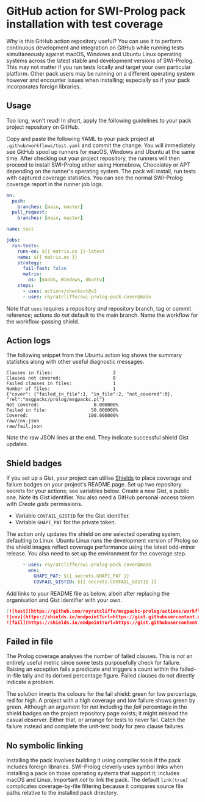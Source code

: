 # GitHub action for SWI-Prolog pack installation with test coverage

Why is this GitHub action repository useful? You can use it to perform
continuous development and integration on GitHub while running tests
simultaneously against macOS, Windows and Ubuntu Linux operating systems
across the latest stable and development versions of SWI-Prolog. This
may not matter if you run tests locally and target your own particular
platform. Other pack users may be running on a different operating
system however and encounter issues when installing; especially so if
your pack incorporates foreign libraries.

## Usage

Too long, won't read! In short, apply the following guidelines to your
pack project repository on GitHub.

Copy and paste the following YAML to your pack project at
`.github/workflows/test.yaml` and commit the change. You will
immediately see GitHub spool up runners for macOS, Windows and Ubuntu at
the same time. After checking out your project repository, the runners
will then proceed to install SWI-Prolog either using Homebrew,
Chocolatey or APT depending on the runner's operating system. The pack
will install, run tests with captured coverage statistics. You can see
the normal SWI-Prolog coverage report in the runner job logs.

```yaml
on:
  push:
    branches: [main, master]
  pull_request:
    branches: [main, master]

name: test

jobs:
  run-tests:
    runs-on: ${{ matrix.os }}-latest
    name: ${{ matrix.os }}
    strategy:
      fail-fast: false
      matrix:
        os: [macOS, Windows, Ubuntu]
    steps:
      - uses: actions/checkout@v2
      - uses: royratcliffe/swi-prolog-pack-cover@main
```

Note that `uses` requires a repository _and_ repository branch, tag or
commit reference; actions do _not_ default to the main branch. Name the
workflow for the workflow-passing shield.

## Action logs

The following snippet from the Ubuntu action log shows the summary statistics
along with other useful diagnostic messages.
```
Clauses in files:                      2
Clauses not covered:                   0
Failed clauses in files:               1
Number of files:                       1
{"cover": {"failed_in_file":1, "in_file":2, "not_covered":0}, "rel":"msgpackc/prolog/msgpackc.pl"}
Not covered:                    0.000000%
Failed in file:                50.000000%
Covered:                      100.000000%
raw/cov.json
raw/fail.json
```
Note the raw JSON lines at the end. They indicate successful shield Gist updates.

## Shield badges

If you set up a Gist, your project can utilise
[Shields](https://shields.io) to place coverage and failure badges on
your project's README page. Set up two repository secrets for your
actions; see variables below. Create a new Gist, a public one. Note its
Gist identifier. You also need a GitHub personal-access token with
_Create gists_ permissions.

  * Variable `COVFAIL_GISTID` for the Gist identifier.
  * Variable `GHAPI_PAT` for the private token.

The action only updates the shield on *one* selected operating system,
defaulting to Linux. Ubuntu Linux runs the development version of Prolog
so the shield images reflect coverage performance using the latest
odd-minor release. You also need to set up the environment for the
coverage step.

```yaml
      - uses: royratcliffe/swi-prolog-pack-cover@main
        env:
          GHAPI_PAT: ${{ secrets.GHAPI_PAT }}
          COVFAIL_GISTID: ${{ secrets.COVFAIL_GISTID }}
```

Add links to your README file as below, albeit after replacing the
organisation and Gist identifier with your own.

```markdown
[![test](https://github.com/royratcliffe/msgpackc-prolog/actions/workflows/test.yaml/badge.svg)](https://github.com/royratcliffe/msgpackc-prolog/actions/workflows/test.yaml)
![cov](https://shields.io/endpoint?url=https://gist.githubusercontent.com/royratcliffe/ccccef2ac1329551794f2a466ee61014/raw/cov.json)
![fail](https://shields.io/endpoint?url=https://gist.githubusercontent.com/royratcliffe/ccccef2ac1329551794f2a466ee61014/raw/fail.json)
```

## Failed in file

The Prolog coverage analyses the number of failed clauses. This is *not*
an entirely useful metric since some tests purposefully check for
failure. Raising an exception fails a predicate and triggers a count
within the failed-in-file tally and its derived percentage figure.
Failed clauses do not directly indicate a problem.

The solution inverts the colours for the fail shield: green for low
percentage, red for high. A project with a high coverage and low failure
shows green by green. Although an argument for *not* including the
_fail_ percentage in the shield badges on the project repository page
exists; it might mislead the casual observer. Either that, or arrange
for tests to never fail. Catch the failure instead and complete the
unit-test body for zero clause failures.

## No symbolic linking

Installing the pack involves building it using compiler tools if the
pack includes foreign libraries. SWI-Prolog cleverly uses symbol links
when installing a pack on those operating systems that support it;
includes macOS and Linux. Important _not_ to link the pack. The default
`link(true)` complicates coverage-by-file filtering because it compares
source file paths relative to the installed pack directory.
